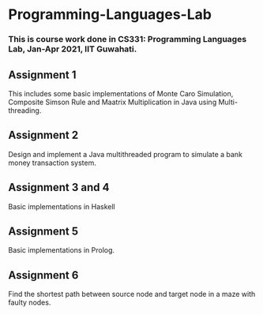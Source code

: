 # Programming-Languages-Lab

### This is course work done in CS331: Programming Languages Lab, Jan-Apr 2021, IIT Guwahati.

## Assignment 1

This includes some basic implementations of Monte Caro Simulation, Composite Simson Rule and Maatrix Multiplication in Java using Multi-threading.

## Assignment 2

Design and implement a Java multithreaded program to simulate a bank money transaction system.

## Assignment 3 and 4

Basic implementations in Haskell

## Assignment 5

Basic implementations in Prolog.

## Assignment 6

Find the shortest path between source node and target node in a maze with faulty nodes. 
